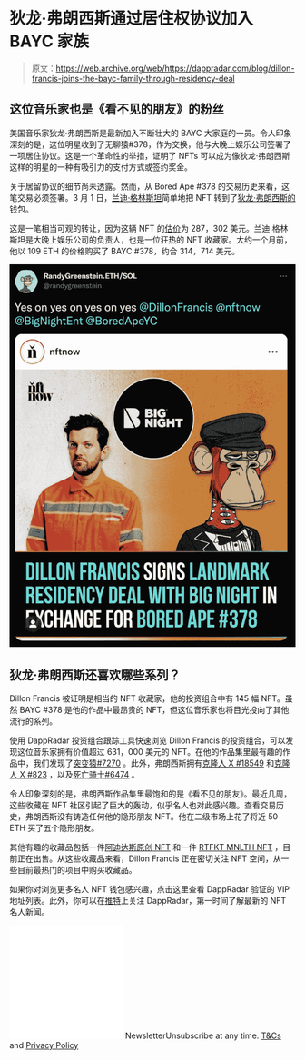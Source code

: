 # 狄龙·弗朗西斯通过居住权协议加入 BAYC 家族

> 原文：<https://web.archive.org/web/https://dappradar.com/blog/dillon-francis-joins-the-bayc-family-through-residency-deal>

## 这位音乐家也是《看不见的朋友》的粉丝

美国音乐家狄龙·弗朗西斯是最新加入不断壮大的 BAYC 大家庭的一员。令人印象深刻的是，这位明星收到了无聊猿#378，作为交换，他与大晚上娱乐公司签署了一项居住协议。这是一个革命性的举措，证明了 NFTs 可以成为像狄龙·弗朗西斯这样的明星的一种有吸引力的支付方式或签约奖金。

关于居留协议的细节尚未透露。然而，从 Bored Ape #378 的交易历史来看，这笔交易必须签署。3 月 1 日，[兰迪·格林斯坦](https://web.archive.org/web/20221226113841/https://dappradar.com/hub/wallet/eth/0xbda35c85e2e732398f0b334d6570f6c7041566a7)简单地把 NFT 转到了[狄龙·弗朗西斯的钱包](https://web.archive.org/web/20221226113841/https://dappradar.com/hub/wallet/eth/0x58473e9ac681c4424ca74619281ff71801d002d6)。

这是一笔相当可观的转让，因为这辆 NFT 的[估价](https://web.archive.org/web/20221226113841/https://dappradar.com/hub/nft-value-estimator/bored-ape-yacht-club/378)为 287，302 美元。兰迪·格林斯坦是大晚上娱乐公司的负责人，也是一位狂热的 NFT 收藏家。大约一个月前，他以 109 ETH 的价格购买了 BAYC #378，约合 314，714 美元。

![](img/7829daaa657857e03615d880fb7675fe.png)

## 狄龙·弗朗西斯还喜欢哪些系列？

Dillon Francis 被证明是相当的 NFT 收藏家，他的投资组合中有 145 幅 NFT。虽然 BAYC #378 是他的作品中最昂贵的 NFT，但这位音乐家也将目光投向了其他流行的系列。

使用 DappRadar 投资组合跟踪工具快速浏览 Dillon Francis 的投资组合，可以发现这位音乐家拥有价值超过 631，000 美元的 NFT。在他的作品集里最有趣的作品中，我们发现了[突变猿#7270](https://web.archive.org/web/20221226113841/https://dappradar.com/hub/assets/eth/0x60e4d786628fea6478f785a6d7e704777c86a7c6/7270) 。此外，弗朗西斯拥有[克隆人 X #18549](https://web.archive.org/web/20221226113841/https://dappradar.com/hub/assets/eth/0x49cf6f5d44e70224e2e23fdcdd2c053f30ada28b/8039) 和[克隆人 X #823](https://web.archive.org/web/20221226113841/https://dappradar.com/hub/assets/eth/0x49cf6f5d44e70224e2e23fdcdd2c053f30ada28b/7714) ，以及[死亡骑士#6474](https://web.archive.org/web/20221226113841/https://dappradar.com/hub/assets/eth/0x2acab3dea77832c09420663b0e1cb386031ba17b/6474) 。

令人印象深刻的是，弗朗西斯作品集里最饱和的是《看不见的朋友》。最近几周，这些收藏在 NFT 社区引起了巨大的轰动，似乎名人也对此感兴趣。查看交易历史，弗朗西斯没有铸造任何他的隐形朋友 NFT。他在二级市场上花了将近 50 ETH 买了五个隐形朋友。

其他有趣的收藏品包括一件[阿迪达斯原创 NFT](https://web.archive.org/web/20221226113841/https://dappradar.com/hub/assets/eth/0x28472a58a490c5e09a238847f66a68a47cc76f0f/0) 和一件 [RTFKT MNLTH NFT](https://web.archive.org/web/20221226113841/https://dappradar.com/hub/assets/eth/0x86825dfca7a6224cfbd2da48e85df2fc3aa7c4b1/1) ，目前正在出售。从这些收藏品来看，Dillon Francis 正在密切关注 NFT 空间，从一些目前最热门的项目中购买收藏品。

如果你对浏览更多名人 NFT 钱包感兴趣，点击这里查看 DappRadar 验证的 VIP 地址列表。此外，你可以在[推特](https://web.archive.org/web/20221226113841/https://twitter.com/dappradar)上关注 DappRadar，第一时间了解最新的 NFT 名人新闻。

![](img/6d5a4a2d609c56e1a5771717e54ba759.png) NewsletterUnsubscribe at any time. [T&Cs](https://web.archive.org/web/20221226113841/https://dappradar.com/terms) and [Privacy Policy](https://web.archive.org/web/20221226113841/https://dappradar.com/privacy-policy)